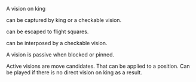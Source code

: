 

A vision on king

can be captured by king or a checkable vision.

can be escaped to flight squares.

can be interposed by a checkable vision.

A vision is passive when blocked or pinned.

Active visions are move candidates. That can be applied to a position.
Can be played if there is no direct vision on king as a result.

